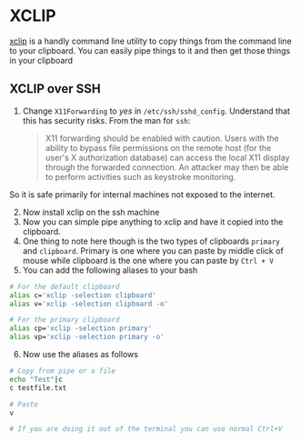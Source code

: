 # XCLIP

[xclip](https://github.com/astrand/xclip) is a handly command line utility to copy things from the command line to your clipboard. You can easily pipe things to it and then get those things in your clipboard



## XCLIP over SSH

1. Change `X11Forwarding` to *yes* in `/etc/ssh/sshd_config`. Understand that this has security risks. From the man for `ssh`:

   >  X11 forwarding should be enabled with caution.  Users with the ability to bypass file permissions on the remote host (for the user's X authorization database) can access the local X11 display through the forwarded connection.  An attacker may then be able to perform activities such as keystroke monitoring.

So it is safe primarily for internal machines not exposed to the internet.

2. Now install xclip on the ssh machine
3. Now you can simple pipe anything to xclip and have it copied into the clipboard.
4. One thing to note here though is the two types of clipboards `primary` and `clipboard`. Primary is one where you can paste by middle click of mouse while clipboard is the one where you can paste by `Ctrl + V`
5. You can add the following aliases to your bash

```bash
# For the default clipboard
alias c='xclip -selection clipboard'
alias v='xclip -selection clipboard -o'

# For the primary clipboard
alias cp='xclip -selection primary'
alias vp='xclip -selection primary -o'
```

6. Now use the aliases as follows
```bash
# Copy from pipe or a file
echo "Test"|c
c testfile.txt

# Paste 
v

# If you are doing it out of the terminal you can use normal Ctrl+V
```

